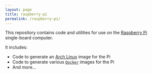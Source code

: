 ```yaml
---
layout: page
title: raspberry-pi
permalink: /raspberry-pi/
---
```


This repository contains code and utilities for use on the [Raspberry
Pi][rpi] single-board computer.

It includes:

* Code to generate an [Arch Linux][archlinux] image for the Pi
* Code to generate various [`Docker`][docker] images for the Pi
* And more...




[rpi]: https://www.raspberrypi.org/
[docker]: https://www.docker.com/
[archlinux]: https://archlinuxarm.org/

